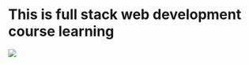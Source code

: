 # This is full stack web development course learning
<img src=" https://miro.medium.com/v2/resize:fit:1200/0*M4bxiCIjcTK-2Xr6.jpeg">